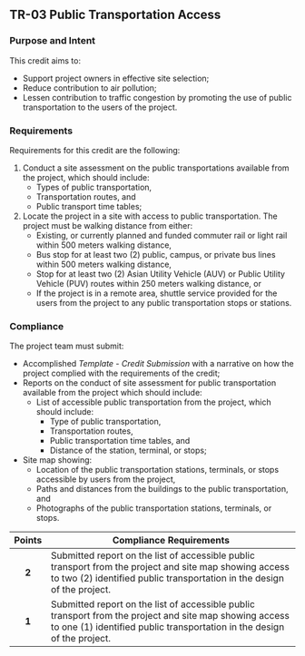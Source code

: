 ## TR-03  Public Transportation Access
### Purpose and Intent
This credit aims to:

* Support project owners in effective site selection;
* Reduce contribution to air pollution;
* Lessen contribution to traffic congestion by promoting the use of public transportation to the users of the project.

### Requirements
Requirements for this credit are the following:

1. Conduct a site assessment on the public transportations available from the project, which should include:
    * Types of public transportation,
    * Transportation routes, and
    * Public transport time tables;
2. Locate the project in a site with access to public transportation.  The project must be walking distance from either:
    * Existing, or currently planned and funded commuter rail or light rail within 500 meters walking distance,
    * Bus stop for at least two (2) public, campus, or private bus lines within 500 meters walking distance,
    * Stop for at least two (2) Asian Utility Vehicle (AUV) or Public Utility Vehicle (PUV) routes within 250 meters walking distance, or
    * If the project is in a remote area, shuttle service provided for the users from the project to any public transportation stops or stations.

### Compliance
The project team must submit:

* Accomplished _Template - Credit Submission_ with a narrative on how the project complied with the requirements of the credit;
* Reports on the conduct of site assessment for public transportation available from the project which should include:
    * List of accessible public transportation from the project, which should include:
      * Type of public transportation,
      * Transportation routes,
      * Public transportation time tables, and
      * Distance of the station, terminal, or stops;
* Site map showing:
    * Location of the public transportation stations, terminals, or stops accessible by users from the project,
    * Paths and distances from the buildings to the public transportation, and
    * Photographs of the public transportation stations, terminals, or stops.

| Points | Compliance Requirements |
|:------:| ------------------------|
| **2**  | Submitted report on the list of accessible public transport from the project and site map showing access to two (2) identified public transportation in the design of the project. |
| **1**  | Submitted report on the list of accessible public transport from the project and site map showing access to one (1) identified public transportation in the design of the project. |
